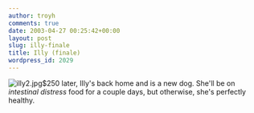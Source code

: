 ```yaml
---
author: troyh
comments: true
date: 2003-04-27 00:25:42+00:00
layout: post
slug: illy-finale
title: Illy (finale)
wordpress_id: 2029
---
```


![illy2.jpg](http://www.troyandgay.com/archives/illy2.jpg)$250 later, Illy's back home and is a new dog. She'll be on _intestinal distress_ food for a couple days, but otherwise, she's perfectly healthy.
